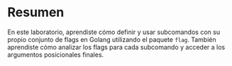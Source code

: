 # Resumen

En este laboratorio, aprendiste cómo definir y usar subcomandos con su propio conjunto de flags en Golang utilizando el paquete `flag`. También aprendiste cómo analizar los flags para cada subcomando y acceder a los argumentos posicionales finales.
